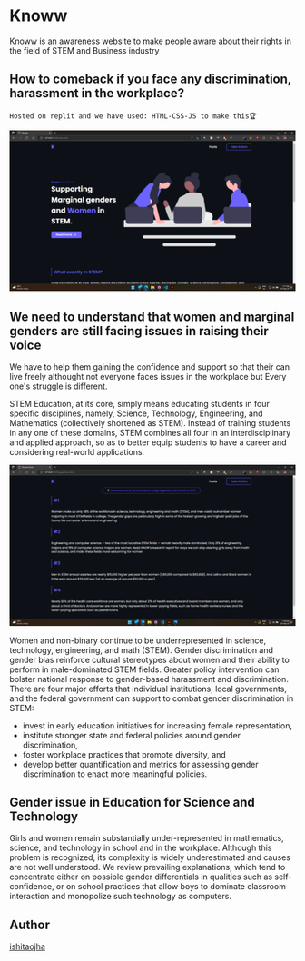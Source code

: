 # Knoww 

Knoww is an awareness website to make people aware about their rights in the field of STEM and Business industry

## How to comeback if you face any discrimination, harassment in the workplace?

`Hosted on replit and we have used: HTML-CSS-JS to make this🏆`

![Home](./assets/home.png?raw=true "Home Page")

## We need to understand that women and marginal genders are still facing issues in raising their voice

We have to help them gaining the confidence and support so that their can live freely althought not everyone faces issues in the workplace but Every one's struggle is different.

STEM Education, at its core, simply means educating students in four specific disciplines, namely, Science, Technology, Engineering, and Mathematics (collectively shortened as STEM). Instead of training students in any one of these domains, STEM combines all four in an interdisciplinary and applied approach, so as to better equip students to have a career and considering real-world applications.

![Facts](./assets/facts.png?raw=true "Facts Page")

Women and non-binary continue to be underrepresented in science, technology, engineering, and math (STEM). Gender discrimination and gender bias reinforce cultural stereotypes about women and their ability to perform in male-dominated STEM fields. Greater policy intervention can bolster national response to gender-based harassment and discrimination. There are four major efforts that individual institutions, local governments, and the federal government can support to combat gender discrimination in STEM:

- invest in early education initiatives for increasing female representation,
- institute stronger state and federal policies around gender discrimination,
- foster workplace practices that promote diversity, and
- develop better quantification and metrics for assessing gender discrimination to enact more meaningful policies.

<!-- ![image](https://user-images.githubusercontent.com/59393136/144759619-ca1c7fa3-4bca-4197-ae36-aa3fecc80107.png) -->

## Gender issue in Education for Science and Technology

Girls and women remain substantially under-represented in mathematics, science, and technology in school and in the workplace. Although this problem is recognized, its complexity is widely underestimated and causes are not well understood. We review prevailing explanations, which tend to concentrate either on possible gender differentials in qualities such as self-confidence, or on school practices that allow boys to dominate classroom interaction and monopolize such technology as computers.

## Author

[ishitaojha](https://github.com/ishitaojha)
